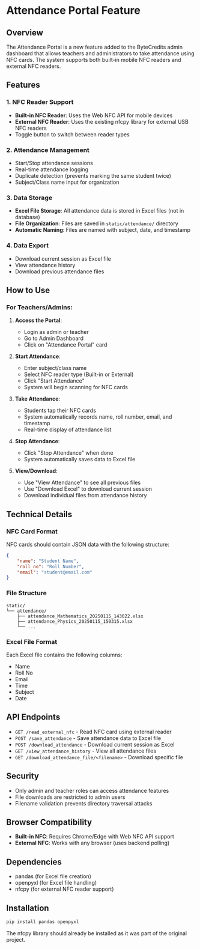 # Attendance Portal Feature

## Overview
The Attendance Portal is a new feature added to the ByteCredits admin dashboard that allows teachers and administrators to take attendance using NFC cards. The system supports both built-in mobile NFC readers and external NFC readers.

## Features

### 1. NFC Reader Support
- **Built-in NFC Reader**: Uses the Web NFC API for mobile devices
- **External NFC Reader**: Uses the existing nfcpy library for external USB NFC readers
- Toggle button to switch between reader types

### 2. Attendance Management
- Start/Stop attendance sessions
- Real-time attendance logging
- Duplicate detection (prevents marking the same student twice)
- Subject/Class name input for organization

### 3. Data Storage
- **Excel File Storage**: All attendance data is stored in Excel files (not in database)
- **File Organization**: Files are saved in `static/attendance/` directory
- **Automatic Naming**: Files are named with subject, date, and timestamp

### 4. Data Export
- Download current session as Excel file
- View attendance history
- Download previous attendance files

## How to Use

### For Teachers/Admins:

1. **Access the Portal**:
   - Login as admin or teacher
   - Go to Admin Dashboard
   - Click on "Attendance Portal" card

2. **Start Attendance**:
   - Enter subject/class name
   - Select NFC reader type (Built-in or External)
   - Click "Start Attendance"
   - System will begin scanning for NFC cards

3. **Take Attendance**:
   - Students tap their NFC cards
   - System automatically records name, roll number, email, and timestamp
   - Real-time display of attendance list

4. **Stop Attendance**:
   - Click "Stop Attendance" when done
   - System automatically saves data to Excel file

5. **View/Download**:
   - Use "View Attendance" to see all previous files
   - Use "Download Excel" to download current session
   - Download individual files from attendance history

## Technical Details

### NFC Card Format
NFC cards should contain JSON data with the following structure:
```json
{
    "name": "Student Name",
    "roll_no": "Roll Number",
    "email": "student@email.com"
}
```

### File Structure
```
static/
└── attendance/
    ├── attendance_Mathematics_20250115_143022.xlsx
    ├── attendance_Physics_20250115_150315.xlsx
    └── ...
```

### Excel File Format
Each Excel file contains the following columns:
- Name
- Roll No
- Email
- Time
- Subject
- Date

## API Endpoints

- `GET /read_external_nfc` - Read NFC card using external reader
- `POST /save_attendance` - Save attendance data to Excel file
- `POST /download_attendance` - Download current session as Excel
- `GET /view_attendance_history` - View all attendance files
- `GET /download_attendance_file/<filename>` - Download specific file

## Security
- Only admin and teacher roles can access attendance features
- File downloads are restricted to admin users
- Filename validation prevents directory traversal attacks

## Browser Compatibility
- **Built-in NFC**: Requires Chrome/Edge with Web NFC API support
- **External NFC**: Works with any browser (uses backend polling)

## Dependencies
- pandas (for Excel file creation)
- openpyxl (for Excel file handling)
- nfcpy (for external NFC reader support)

## Installation
```bash
pip install pandas openpyxl
```

The nfcpy library should already be installed as it was part of the original project.
